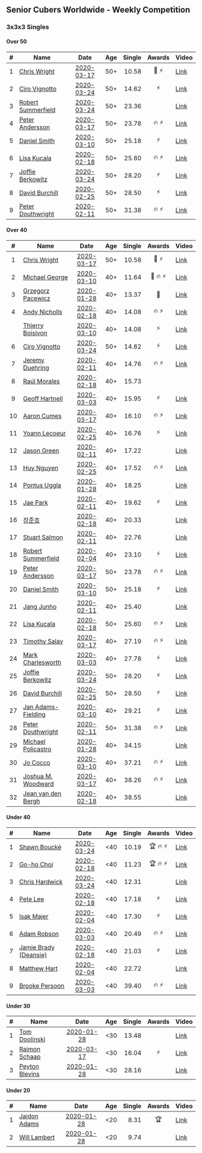 ## Senior Cubers Worldwide - Weekly Competition
### 3x3x3 Singles

#### Over 50

| # | Name | Date | Age | Single | Awards | Video |
| :--: | -- | :--: | :--: | --: | :--: | -- |
| 1 | [Chris Wright](../persons/chris_wright.md) | [2020-03-17](2020-03-17.md) | 50+ | 10.58 | 🥇 ⚡ | [Link](https://www.facebook.com/events/280686576235146/permalink/283308539306283/) |
| 2 | [Ciro Vignotto](../persons/ciro_vignotto.md) | [2020-03-24](2020-03-24.md) | 50+ | 14.62 | ⚡ | [Link](https://www.facebook.com/events/524456301543611/permalink/524531274869447/) |
| 3 | [Robert Summerfield](../persons/robert_summerfield.md) | [2020-03-24](2020-03-24.md) | 50+ | 23.36 |  | [Link](https://www.facebook.com/events/524456301543611/permalink/526813221307919/) |
| 4 | [Peter Andersson](../persons/peter_andersson.md) | [2020-03-17](2020-03-17.md) | 50+ | 23.78 | 🔥 ⚡ | [Link](https://www.facebook.com/events/280686576235146/permalink/282193822751088/) |
| 5 | [Daniel Smith](../persons/daniel_smith.md) | [2020-03-10](2020-03-10.md) | 50+ | 25.18 | ⚡ | [Link](https://www.facebook.com/events/164742401163863/permalink/165165907788179/) |
| 6 | [Lisa Kucala](../persons/lisa_kucala.md) | [2020-02-18](2020-02-18.md) | 50+ | 25.60 | 🔥 ⚡ | [Link](https://www.facebook.com/events/2558750947697073/permalink/2561750364063798/) |
| 7 | [Joffie Berkowitz](../persons/joffie_berkowitz.md) | [2020-03-24](2020-03-24.md) | 50+ | 28.20 | ⚡ | [Link](https://www.facebook.com/events/524456301543611/permalink/528106114511963/) |
| 8 | [David Burchill](../persons/david_burchill.md) | [2020-02-25](2020-02-25.md) | 50+ | 28.50 | ⚡ | [Link](https://www.facebook.com/events/196320811461109/permalink/200026074423916/) |
| 9 | [Peter Douthwright](../persons/peter_douthwright.md) | [2020-02-11](2020-02-11.md) | 50+ | 31.38 | 🔥 ⚡ | [Link](https://www.facebook.com/groups/1604105099735401/permalink/2143098975836008/) |

#### Over 40

| # | Name | Date | Age | Single | Awards | Video |
| :--: | -- | :--: | :--: | --: | :--: | -- |
| 1 | [Chris Wright](../persons/chris_wright.md) | [2020-03-17](2020-03-17.md) | 50+ | 10.58 | 🥇 ⚡ | [Link](https://www.facebook.com/events/280686576235146/permalink/283308539306283/) |
| 2 | [Michael George](../persons/michael_george.md) | [2020-03-10](2020-03-10.md) | 40+ | 11.64 | 🥈 🔥 ⚡ | [Link](https://www.facebook.com/events/164742401163863/permalink/164839624487474/) |
| 3 | [Grzegorz Pacewicz](../persons/grzegorz_pacewicz.md) | [2020-01-28](2020-01-28.md) | 40+ | 13.37 | 🥈 | [Link](https://www.facebook.com/grzegorz.pacewicz/videos/2843577535688602/) |
| 4 | [Andy Nicholls](../persons/andy_nicholls.md) | [2020-02-18](2020-02-18.md) | 40+ | 14.08 | 🔥 ⚡ | [Link](https://www.facebook.com/events/2558750947697073/permalink/2559165057655662/) |
| | [Thierry Boisivon](../persons/thierry_boisivon.md) | [2020-03-10](2020-03-10.md) | 40+ | 14.08 | ⚡ | [Link](https://www.facebook.com/events/164742401163863/permalink/166460117658758/) |
| 6 | [Ciro Vignotto](../persons/ciro_vignotto.md) | [2020-03-24](2020-03-24.md) | 50+ | 14.62 | ⚡ | [Link](https://www.facebook.com/events/524456301543611/permalink/524531274869447/) |
| 7 | [Jeremy Duehring](../persons/jeremy_duehring.md) | [2020-02-11](2020-02-11.md) | 40+ | 14.76 | 🔥 ⚡ | [Link](https://www.facebook.com/events/616423959107229/permalink/618639688885656/) |
| 8 | [Raúl Morales](../persons/raul_morales.md) | [2020-02-18](2020-02-18.md) | 40+ | 15.73 |  | |
| 9 | [Geoff Hartnell](../persons/geoff_hartnell.md) | [2020-03-03](2020-03-03.md) | 40+ | 15.95 | ⚡ | [Link](https://www.facebook.com/events/241721610185997/permalink/242568600101298/) |
| 10 | [Aaron Cumes](../persons/aaron_cumes.md) | [2020-03-17](2020-03-17.md) | 40+ | 16.10 | 🔥 ⚡ | [Link](https://www.facebook.com/events/280686576235146/permalink/281995872770883/) |
| 11 | [Yoann Lecoeur](../persons/yoann_lecoeur.md) | [2020-02-25](2020-02-25.md) | 40+ | 16.76 | ⚡ | [Link](https://www.facebook.com/events/196320811461109/permalink/198828911210299/) |
| 12 | [Jason Green](../persons/jason_green.md) | [2020-02-11](2020-02-11.md) | 40+ | 17.22 |  | [Link](https://www.facebook.com/events/616423959107229/permalink/621424961940462/) |
| 13 | [Huy Nguyen](../persons/huy_nguyen.md) | [2020-02-25](2020-02-25.md) | 40+ | 17.52 | 🔥 ⚡ | [Link](https://www.facebook.com/events/196320811461109/permalink/196924671400723/) |
| 14 | [Pontus Uggla](../persons/pontus_uggla.md) | [2020-01-28](2020-01-28.md) | 40+ | 18.25 |  | [Link](https://www.facebook.com/pontusuggla/videos/10156642116836576/) |
| 15 | [Jae Park](../persons/jae_park.md) | [2020-02-11](2020-02-11.md) | 40+ | 19.62 | ⚡ | [Link](https://www.facebook.com/events/616423959107229/permalink/616661212416837/) |
| 16 | [장준호](../persons/장준호.md) | [2020-02-18](2020-02-18.md) | 40+ | 20.33 |  | [Link](https://www.facebook.com/events/2558750947697073/permalink/2563702233868611/) |
| 17 | [Stuart Salmon](../persons/stuart_salmon.md) | [2020-02-11](2020-02-11.md) | 40+ | 22.76 |  | [Link](https://www.facebook.com/events/616423959107229/permalink/621286958620929/) |
| 18 | [Robert Summerfield](../persons/robert_summerfield.md) | [2020-02-04](2020-02-04.md) | 40+ | 23.10 | ⚡ | [Link](https://www.facebook.com/rob.summerfield.33/videos/10157696250581071/) |
| 19 | [Peter Andersson](../persons/peter_andersson.md) | [2020-03-17](2020-03-17.md) | 50+ | 23.78 | 🔥 ⚡ | [Link](https://www.facebook.com/events/280686576235146/permalink/282193822751088/) |
| 20 | [Daniel Smith](../persons/daniel_smith.md) | [2020-03-10](2020-03-10.md) | 50+ | 25.18 | ⚡ | [Link](https://www.facebook.com/events/164742401163863/permalink/165165907788179/) |
| 21 | [Jang Junho](../persons/jang_junho.md) | [2020-02-11](2020-02-11.md) | 40+ | 25.40 |  | [Link](https://www.facebook.com/events/616423959107229/permalink/618758058873819/) |
| 22 | [Lisa Kucala](../persons/lisa_kucala.md) | [2020-02-18](2020-02-18.md) | 50+ | 25.60 | 🔥 ⚡ | [Link](https://www.facebook.com/events/2558750947697073/permalink/2561750364063798/) |
| 23 | [Timothy Salay](../persons/timothy_salay.md) | [2020-03-17](2020-03-17.md) | 40+ | 27.19 | 🔥 ⚡ | [Link](https://www.facebook.com/events/280686576235146/permalink/282751479361989/) |
| 24 | [Mark Charlesworth](../persons/mark_charlesworth.md) | [2020-03-03](2020-03-03.md) | 40+ | 27.78 | ⚡ | [Link](https://www.facebook.com/events/241721610185997/permalink/245500929808065/) |
| 25 | [Joffie Berkowitz](../persons/joffie_berkowitz.md) | [2020-03-24](2020-03-24.md) | 50+ | 28.20 | ⚡ | [Link](https://www.facebook.com/events/524456301543611/permalink/528106114511963/) |
| 26 | [David Burchill](../persons/david_burchill.md) | [2020-02-25](2020-02-25.md) | 50+ | 28.50 | ⚡ | [Link](https://www.facebook.com/events/196320811461109/permalink/200026074423916/) |
| 27 | [Jan Adams-Fielding](../persons/jan_adams-fielding.md) | [2020-03-10](2020-03-10.md) | 40+ | 29.21 | ⚡ | [Link](https://www.facebook.com/events/164742401163863/permalink/167427024228734/) |
| 28 | [Peter Douthwright](../persons/peter_douthwright.md) | [2020-02-11](2020-02-11.md) | 50+ | 31.38 | 🔥 ⚡ | [Link](https://www.facebook.com/groups/1604105099735401/permalink/2143098975836008/) |
| 29 | [Michael Policastro](../persons/michael_policastro.md) | [2020-01-28](2020-01-28.md) | 40+ | 34.15 |  | [Link](https://www.facebook.com/100008831955388/videos/2261201300850913/) |
| 30 | [Jo Cocco](../persons/jo_cocco.md) | [2020-03-10](2020-03-10.md) | 40+ | 37.21 | 🔥 ⚡ | [Link](https://www.facebook.com/events/164742401163863/permalink/168022254169211/) |
| 31 | [Joshua M. Woodward](../persons/joshua_m._woodward.md) | [2020-03-17](2020-03-17.md) | 40+ | 38.26 | 🔥 ⚡ | [Link](https://www.facebook.com/events/280686576235146/permalink/281264172844053/) |
| 32 | [Jean van den Bergh](../persons/jean_van_den_bergh.md) | [2020-02-18](2020-02-18.md) | 40+ | 38.55 |  | [Link](https://www.facebook.com/events/2558750947697073/permalink/2564174693821365/) |

#### Under 40

| # | Name | Date | Age | Single | Awards | Video |
| :--: | -- | :--: | :--: | --: | :--: | -- |
| 1 | [Shawn Boucké](../persons/shawn_boucke.md) | [2020-03-24](2020-03-24.md) | <40 | 10.19 | 🏆 🔥 ⚡ | [Link](https://www.facebook.com/events/524456301543611/permalink/525838088072099/) |
| 2 | [Go-ho Choi](../persons/go-ho_choi.md) | [2020-02-18](2020-02-18.md) | <40 | 11.23 | 🏆 🔥 ⚡ | [Link](https://www.facebook.com/events/1618332754973681/permalink/1618631721610451/) |
| 3 | [Chris Hardwick](../persons/chris_hardwick.md) | [2020-03-24](2020-03-24.md) | <40 | 12.31 |  | [Link](https://www.facebook.com/events/524456301543611/permalink/527974491191792/) |
| 4 | [Pete Lee](../persons/pete_lee.md) | [2020-02-18](2020-02-18.md) | <40 | 17.18 | ⚡ | [Link](https://www.facebook.com/events/2558750947697073/permalink/2562474693991365/) |
| 5 | [Isak Majer](../persons/isak_majer.md) | [2020-02-04](2020-02-04.md) | <40 | 17.30 | ⚡ | [Link](https://www.facebook.com/groups/1604105099735401/permalink/2137726009706638/) |
| 6 | [Adam Robson](../persons/adam_robson.md) | [2020-03-03](2020-03-03.md) | <40 | 20.49 | 🔥 ⚡ | [Link](https://www.facebook.com/events/241721610185997/permalink/244428349915323/) |
| 7 | [Jamie Brady (Deansie)](../persons/jamie_brady.md) | [2020-02-18](2020-02-18.md) | <40 | 21.03 | ⚡ | [Link](https://www.facebook.com/events/2558750947697073/permalink/2564590157113152/) |
| 8 | [Matthew Hart](../persons/matthew_hart.md) | [2020-02-04](2020-02-04.md) | <40 | 22.72 |  | [Link](https://www.facebook.com/bazosoft/videos/10221648844229649/) |
| 9 | [Brooke Persoon](../persons/brooke_persoon.md) | [2020-03-03](2020-03-03.md) | <40 | 39.40 | 🔥 ⚡ | [Link](https://www.facebook.com/events/241721610185997/permalink/245749193116572/) |

#### Under 30

| # | Name | Date | Age | Single | Awards | Video |
| :--: | -- | :--: | :--: | --: | :--: | -- |
| 1 | [Tom Doolinski](../persons/tom_doolinski.md) | [2020-01-28](2020-01-28.md) | <30 | 13.48 |  | [Link](https://www.facebook.com/tom.dooley.35175/videos/1479385075550710/) |
| 2 | [Raimon Schaap](../persons/raimon_schaap.md) | [2020-03-17](2020-03-17.md) | <30 | 16.04 | ⚡ | [Link](https://www.facebook.com/events/280686576235146/permalink/282569466046857/) |
| 3 | [Peyton Blevins](../persons/peyton_blevins.md) | [2020-01-28](2020-01-28.md) | <30 | 28.16 |  | [Link](https://www.facebook.com/TheNewProcess/videos/3093917170665620/) |

#### Under 20

| # | Name | Date | Age | Single | Awards | Video |
| :--: | -- | :--: | :--: | --: | :--: | -- |
| 1 | [Jaidon Adams](../persons/jaidon_adams.md) | [2020-01-28](2020-01-28.md) | <20 | 8.31 | 🏆 | [Link](https://www.facebook.com/jaidon.adams.1/videos/2562434104083122/) |
| 2 | [Will Lambert](../persons/will_lambert.md) | [2020-01-28](2020-01-28.md) | <20 | 9.74 |  | [Link](https://www.facebook.com/Willislwynlambert/videos/10221470476215884/) |


<!-- Global site tag (gtag.js) - Google Analytics -->
<script async src="https://www.googletagmanager.com/gtag/js?id=UA-86348435-3"></script>
<script>window.dataLayer = window.dataLayer || []; function gtag() {dataLayer.push(arguments);} gtag('js', new Date()); gtag('config', 'UA-86348435-3');</script>
